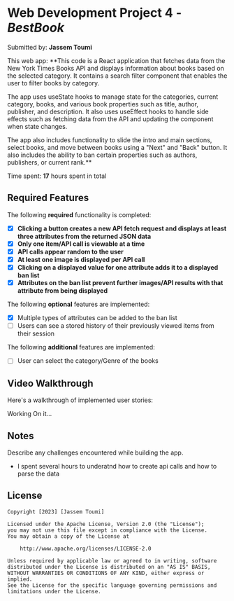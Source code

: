 # Web Development Project 4 - *BestBook*

Submitted by: **Jassem Toumi**

This web app: **This code is a React application that fetches data from the New York Times Books API and displays information about books based on the selected category. It contains a search filter component that enables the user to filter books by category.

The app uses useState hooks to manage state for the categories, current category, books, and various book properties such as title, author, publisher, and description. It also uses useEffect hooks to handle side effects such as fetching data from the API and updating the component when state changes.

The app also includes functionality to slide the intro and main sections, select books, and move between books using a "Next" and "Back" button. It also includes the ability to ban certain properties such as authors, publishers, or current rank.**

Time spent: **17** hours spent in total

## Required Features

The following **required** functionality is completed:

- [x] **Clicking a button creates a new API fetch request and displays at least three attributes from the returned JSON data**
- [x] **Only one item/API call is viewable at a time**
- [x] **API calls appear random to the user**
- [x] **At least one image is displayed per API call**
- [x] **Clicking on a displayed value for one attribute adds it to a displayed ban list**
- [x] **Attributes on the ban list prevent further images/API results with that attribute from being displayed**

The following **optional** features are implemented:

- [x] Multiple types of attributes can be added to the ban list
- [ ] Users can see a stored history of their previously viewed items from their session

The following **additional** features are implemented:

* [ ] User can select the category/Genre of the books

## Video Walkthrough

Here's a walkthrough of implemented user stories:

Working On it...

## Notes

Describe any challenges encountered while building the app.
- I spent several hours to underatnd how to create api calls and how to parse the data

## License

    Copyright [2023] [Jassem Toumi]

    Licensed under the Apache License, Version 2.0 (the "License");
    you may not use this file except in compliance with the License.
    You may obtain a copy of the License at

        http://www.apache.org/licenses/LICENSE-2.0

    Unless required by applicable law or agreed to in writing, software
    distributed under the License is distributed on an "AS IS" BASIS,
    WITHOUT WARRANTIES OR CONDITIONS OF ANY KIND, either express or implied.
    See the License for the specific language governing permissions and
    limitations under the License.
